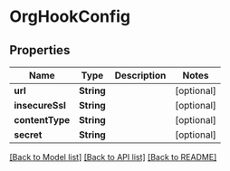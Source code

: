 # OrgHookConfig

## Properties
Name | Type | Description | Notes
------------ | ------------- | ------------- | -------------
**url** | **String** |  | [optional] 
**insecureSsl** | **String** |  | [optional] 
**contentType** | **String** |  | [optional] 
**secret** | **String** |  | [optional] 

[[Back to Model list]](../README.md#documentation-for-models) [[Back to API list]](../README.md#documentation-for-api-endpoints) [[Back to README]](../README.md)


